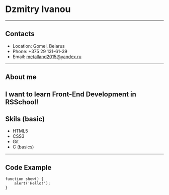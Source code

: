 # Dzmitry Ivanou
---
## Contacts
- Location: Gomel, Belarus
- Phone: +375 29 131-61-39
- Email: metalland2015@yandex.ru
---
## About me
I want to learn Front-End Development in RSSchool!
---
## Skils (basic)
- HTML5
- CSS3
- Git
- C (basics)
---
## Code Example
```
function show() {
    alert('Hello!');
}
```
